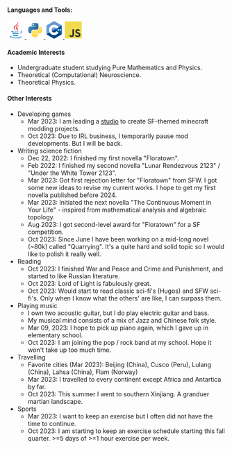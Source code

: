 <!-- ![Top Langs](https://github-readme-stats-one-bice.vercel.app/api/top-langs/?username=yuesha-yc&langs_count=10&layout=compact&role=OWNER,ORGANIZATION_MEMBER) -->

<h4 align="left">Languages and Tools:</h3>
<p align="left"> <a href="https://www.java.com" target="_blank"> <img src="https://raw.githubusercontent.com/devicons/devicon/master/icons/java/java-original.svg" alt="java" width="40" height="40"/> </a> <a href="https://www.python.org" target="_blank"> <img src="https://raw.githubusercontent.com/devicons/devicon/master/icons/python/python-original.svg" alt="python" width="40" height="40"/> </a> <a href="https://www.cplusplus.com/" target="_blank"> <img src="https://raw.githubusercontent.com/devicons/devicon/master/icons/cplusplus/cplusplus-original.svg" alt="cplusplus" width="40" height="40"/> <img src="https://raw.githubusercontent.com/devicons/devicon/master/icons/javascript/javascript-original.svg" alt="javascript" width="40" height="40"/> </a> </p>

#### Academic Interests
- Undergraduate student studying Pure Mathematics and Physics.
- Theoretical (Computational) Neuroscience.
- Theoretical Physics.

#### Other Interests
- Developing games
  - Mar 2023: I am leading a [studio](https://github.com/TeamMoegMC) to create SF-themed minecraft modding projects.
  - Oct 2023: Due to IRL business, I temporarlly pause mod developments. But I will be back. 
- Writing science fiction
  - Dec 22, 2022: I finished my first novella "Floratown".
  - Feb 2022: I finished my second novella "Lunar Rendezvous 2123" / "Under the White Tower 2123".
  - Mar 2023: Got first rejection letter for "Floratown" from SFW. I got some new ideas to revise my current works. I hope to get my first novella published before 2024.
  - Mar 2023: Initiated the next novella "The Continuous Moment in Your Life" - inspired from mathematical analysis and algebraic topology.
  - Aug 2023: I got second-level award for "Floratown" for a SF competition.
  - Oct 2023: Since June I have been working on a mid-long novel (~80k) called "Quarrying". It's a quite hard and solid topic so I would like to polish it really well. 
- Reading
  - Oct 2023: I finished War and Peace and Crime and Punishment, and started to like Russian literature.
  - Oct 2023: Lord of Light is fabulously great.
  - Oct 2023: Would start to read classic sci-fi's (Hugos) and SFW sci-fi's. Only when I know what the others' are like, I can surpass them. 
- Playing music 
  - I own two acoustic guitar, but I do play electric guitar and bass.
  - My musical mind consists of a mix of Jazz and Chinese folk style.
  - Mar 09, 2023: I hope to pick up piano again, which I gave up in elementary school.
  - Oct 2023: I am joining the pop / rock band at my school. Hope it won't take up too much time.
- Travelling
  - Favorite cities (Mar 2023): Beijing (China), Cusco (Peru), Lulang (China), Lahsa (China), Flam (Norway)
  - Mar 2023: I travelled to every continent except Africa and Antartica by far.
  - Oct 2023: This summer I went to southern Xinjiang. A granduer martian landscape.
- Sports
  - Mar 2023: I want to keep an exercise but I often did not have the time to continue.
  - Oct 2023: I am starting to keep an exercise schedule starting this fall quarter. >=5 days of >=1 hour exercise per week. 
